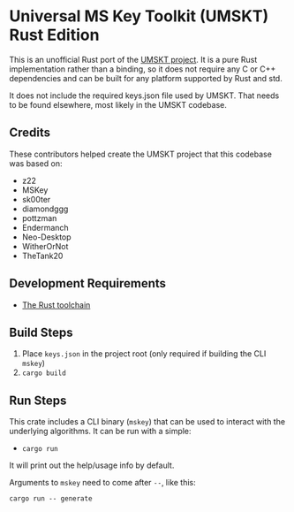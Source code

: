 # Universal MS Key Toolkit (UMSKT) Rust Edition

This is an unofficial Rust port of the [UMSKT project](https://github.com/UMSKT/UMSKT/). It is a pure Rust implementation rather than a binding, so it does not require any C or C++ dependencies and can be built for any platform supported by Rust and std.

It does not include the required keys.json file used by UMSKT. That needs to be found elsewhere, most likely in the UMSKT codebase.

## Credits
These contributors helped create the UMSKT project that this codebase was based on:
* z22
* MSKey
* sk00ter
* diamondggg
* pottzman
* Endermanch
* Neo-Desktop
* WitherOrNot
* TheTank20

## Development Requirements
* [The Rust toolchain](https://rustup.rs/)

## Build Steps
1. Place `keys.json` in the project root (only required if building the CLI `mskey`)
2. `cargo build`

## Run Steps
This crate includes a CLI binary (`mskey`) that can be used to interact with the underlying algorithms.
It can be run with a simple:
* `cargo run`

It will print out the help/usage info by default.

Arguments to `mskey` need to come after `--`, like this:

`cargo run -- generate`